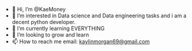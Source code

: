 - 👋 Hi, I’m @KaeMoney
- 👀 I’m interested in Data science and Data engineering tasks and i am a decent python developer.
- 🌱 I’m currently learning EVERYTHING
- 💞️ I’m looking to grow and learn
- 📫 How to reach me email: kaylinmorgan69@gmail.com

<!---
KaeMoney/KaeMoney is a ✨ special ✨ repository because its `README.md` (this file) appears on your GitHub profile.
You can click the Preview link to take a look at your changes.
--->
